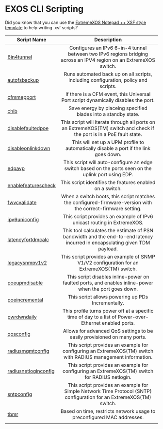 # EXOS CLI Scripting

Did you know that you can use the [ExtremeXOS Notepad ++ XSF style template](npp_style_template/README.md) to help writing .xsf scripts?

|Script Name|Description|
|------------- |:-------------:|
| [6in4tunnel](6in4tunnel)      | Configures an IPv6 6-in-4 tunnel between two IPv6 regions bridging across an IPV4 region on an ExtremeXOS switch. |
| [autofsbackup](autofsbackup)      | Runs automated back up on all scripts, including configuration, policy and scripts. |
| [cfmmepport](cfmmepport)      | If there is a CFM event, this Universal Port script dynamically disables the port. |
| [chib](chib)      | Save energy by placeing specified blades into a standby state. |
| [disablefaultedpoe](disablefaultedpoe) | This script will iterate through all ports on an ExtremeXOS(TM) switch and check if the port is in a PoE fault state. |
| [disableonlinkdown](disableonlinkdown)	| This will set up a UPM profile to automatically disable a port if the link goes down. |
| [edpavp](edpavp)      | This script will auto-configure an edge switch based on the ports seen on the uplink port using EDP. |
| [enablefeaturescheck](enablefeaturescheck)      | This script identifies the features enabled on a switch. |
| [fwvcvalidate](fwvcvalidate)      | When a switch boots, this script matches the configured-firmware-version with the correct-firmware setting. |
| [ipv6uniconfig](ipv6uniconfig)      | This script provides an example of IPv6 unicast routing in ExtremeXOS. |
| [latencyfortdmcalc](latencyfortdmcalc)      | This tool calculates the estimate of PSN bandwidth and the end-to-end latency incurred in encapsulating given TDM payload. |
| [legacysnmpv1v2](legacysnmpv1v2)      | This script provides an example of SNMP V1/V2 configuration for an ExtremeXOS(TM) switch. |
|[poeupmdisable](poeupmdisable) | This script disables inline-power on faulted ports, and enables inline-power when the port goes down.|
| [poeincremental](poeincremental)      | This script allows powering up PDs Incrementally. |
| [pwrdwndaily](pwrdwndaily)      | This profile turns power off at a specific time of day to a list of Power-over-Ethernet enabled ports. |
| [qosconfig](qosconfig)      | Allows for advanced QoS settings to be easily provisioned on many ports. |
| [radiusmgmtconfig](radiusmgmtconfig)      | This script provides an example for configuring an ExtremeXOS(TM) switch with RADIUS management information. |
| [radiusnetloginconfig](radiusnetloginconfig)      | This script provides an example for configuring an ExtremeXOS(TM) switch for RADIUS netlogin. |
| [sntpconfig](sntpconfig)      | This script provides an example for Simple Network Time Protocol (SNTP) configuration for an ExtremeXOS(TM) switch. |
| [tbmr](tbmr)      | Based on time, restricts network usage to preconfigured MAC addresses. |
|||
